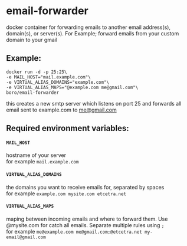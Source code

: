 # email-forwarder
docker container for forwarding emails to another email address(s), domain(s), or server(s).
For Example; forward emails from your custom domain to your gmail

## Example:
```
docker run -d -p 25:25\
-e MAIL_HOST="mail.example.com"\
-e VIRTUAL_ALIAS_DOMAINS="example.com"\
-e VIRTUAL_ALIAS_MAPS="@example.com me@gmail.com"\
boro/email-forwarder
```

this creates a new smtp server which listens on port 25 and forwards all email sent to example.com to me@gmail.com

## Required environment variables:

#### `MAIL_HOST`
hostname of your server  
for example `mail.example.com`

#### `VIRTUAL_ALIAS_DOMAINS`
the domains you want to receive emails for, separated by spaces  
for example `example.com mysite.com etcetra.net`

#### `VIRTUAL_ALIAS_MAPS`
maping between incoming emails and where to forward them. Use @mysite.com for catch all emails. Separate multiple rules using `;`  
for example `me@example.com me@gmail.com;@etcetra.net my-email@gmail.com`
